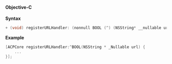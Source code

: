 #### Objective-C

**Syntax**

```objectivec
+ (void) registerURLHandler: (nonnull BOOL (^) (NSString* __nullable url)) callback;
```

**Example**

```objectivec
[ACPCore registerURLHandler:^BOOL(NSString * _Nullable url) {
    ...
}];
```